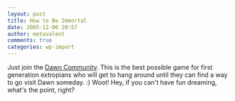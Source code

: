 ```yaml
---
layout: post
title: How to Be Immortal
date: 2005-12-06 20:57
author: metavalent
comments: true
categories: wp-import
---
```

Just join the <a href="https://dawn.jpl.nasa.gov/DawnCommunity/Sendname2asteroid/index_asteroid_blt.aspx">Dawn Community</a>.  This is the best possible game for first generation extropians who will get to hang around until they can find a way to go visit Dawn someday. :)  Woot!  Hey, if you can't have fun dreaming, what's the point, right?
